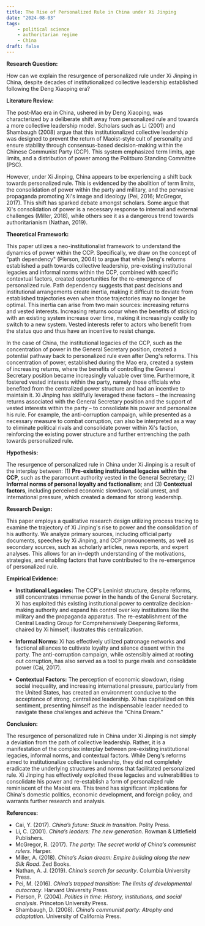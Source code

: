 ```yaml
---
title: The Rise of Personalized Rule in China under Xi Jinping
date: "2024-08-03"
tags: 
    - political science
    - authoritarian regime
    - China
draft: false
---
```



**Research Question:** 

How can we explain the resurgence of personalized rule under Xi Jinping in China, despite decades of institutionalized collective leadership established following the Deng Xiaoping era?

**Literature Review:**

The post-Mao era in China, ushered in by Deng Xiaoping, was characterized by a deliberate shift away from personalized rule and towards a more collective leadership model.  Scholars such as Li (2001) and Shambaugh (2008) argue that this institutionalized collective leadership was designed to prevent the return of Maoist-style cult of personality and ensure stability through consensus-based decision-making within the Chinese Communist Party (CCP). This system emphasized term limits, age limits, and a distribution of power among the Politburo Standing Committee (PSC).

However, under Xi Jinping, China appears to be experiencing a shift back towards personalized rule.  This is evidenced by the abolition of term limits, the consolidation of power within the party and military, and the pervasive propaganda promoting Xi's image and ideology (Pei, 2016; McGregor, 2017).  This shift has sparked debate amongst scholars.  Some argue that Xi's consolidation of power is a necessary response to internal and external challenges (Miller, 2018), while others see it as a dangerous trend towards authoritarianism (Nathan, 2019).

**Theoretical Framework:**

This paper utilizes a neo-institutionalist framework to understand the dynamics of power within the CCP.  Specifically, we draw on the concept of "path dependency" (Pierson, 2004) to argue that while Deng's reforms established a path towards collective leadership, pre-existing institutional legacies and informal norms within the CCP, combined with specific contextual factors, created opportunities for the re-emergence of personalized rule. Path dependency suggests that past decisions and institutional arrangements create inertia, making it difficult to deviate from established trajectories even when those trajectories may no longer be optimal. This inertia can arise from two main sources: increasing returns and vested interests.  Increasing returns occur when the benefits of sticking with an existing system increase over time, making it increasingly costly to switch to a new system. Vested interests refer to actors who benefit from the status quo and thus have an incentive to resist change.

In the case of China, the institutional legacies of the CCP, such as the concentration of power in the General Secretary position, created a potential pathway back to personalized rule even after Deng's reforms.  This concentration of power, established during the Mao era, created a system of increasing returns, where the benefits of controlling the General Secretary position became increasingly valuable over time.  Furthermore, it fostered vested interests within the party, namely those officials who benefited from the centralized power structure and had an incentive to maintain it.  Xi Jinping has skillfully leveraged these factors – the increasing returns associated with the General Secretary position and the support of vested interests within the party – to consolidate his power and personalize his rule.  For example, the anti-corruption campaign, while presented as a necessary measure to combat corruption, can also be interpreted as a way to eliminate political rivals and consolidate power within Xi's faction, reinforcing the existing power structure and further entrenching the path towards personalized rule.

**Hypothesis:**

The resurgence of personalized rule in China under Xi Jinping is a result of the interplay between: (1) **Pre-existing institutional legacies within the CCP**, such as the paramount authority vested in the General Secretary; (2) **Informal norms of personal loyalty and factionalism**; and (3) **Contextual factors**, including perceived economic slowdown, social unrest, and international pressure, which created a demand for strong leadership.

**Research Design:**

This paper employs a qualitative research design utilizing process tracing to examine the trajectory of Xi Jinping's rise to power and the consolidation of his authority.  We analyze primary sources, including official party documents, speeches by Xi Jinping, and CCP pronouncements, as well as secondary sources, such as scholarly articles, news reports, and expert analyses.  This allows for an in-depth understanding of the motivations, strategies, and enabling factors that have contributed to the re-emergence of personalized rule.

**Empirical Evidence:**

* **Institutional Legacies:** The CCP's Leninist structure, despite reforms, still concentrates immense power in the hands of the General Secretary.  Xi has exploited this existing institutional power to centralize decision-making authority and expand his control over key institutions like the military and the propaganda apparatus.  The re-establishment of the Central Leading Group for Comprehensively Deepening Reforms, chaired by Xi himself, illustrates this centralization.

* **Informal Norms:**  Xi has effectively utilized patronage networks and factional alliances to cultivate loyalty and silence dissent within the party.  The anti-corruption campaign, while ostensibly aimed at rooting out corruption, has also served as a tool to purge rivals and consolidate power (Cai, 2017).

* **Contextual Factors:**  The perception of economic slowdown, rising social inequality, and increasing international pressure, particularly from the United States, has created an environment conducive to the acceptance of strong, centralized leadership.  Xi has capitalized on this sentiment, presenting himself as the indispensable leader needed to navigate these challenges and achieve the "China Dream."

**Conclusion:**

The resurgence of personalized rule in China under Xi Jinping is not simply a deviation from the path of collective leadership.  Rather, it is a manifestation of the complex interplay between pre-existing institutional legacies, informal norms, and contextual factors.  While Deng's reforms aimed to institutionalize collective leadership, they did not completely eradicate the underlying structures and norms that facilitated personalized rule.  Xi Jinping has effectively exploited these legacies and vulnerabilities to consolidate his power and re-establish a form of personalized rule reminiscent of the Maoist era.  This trend has significant implications for China's domestic politics, economic development, and foreign policy, and warrants further research and analysis.

**References:**

* Cai, Y. (2017). _China’s future: Stuck in transition_. Polity Press.
* Li, C. (2001). _China’s leaders: The new generation_. Rowman & Littlefield Publishers.
* McGregor, R. (2017). _The party: The secret world of China’s communist rulers_. Harper.
* Miller, A. (2018). _China’s Asian dream: Empire building along the new Silk Road_. Zed Books.
* Nathan, A. J. (2019). _China’s search for security_. Columbia University Press.
* Pei, M. (2016). _China’s trapped transition: The limits of developmental autocracy_. Harvard University Press.
* Pierson, P. (2004). _Politics in time: History, institutions, and social analysis_. Princeton University Press.
* Shambaugh, D. (2008). _China’s communist party: Atrophy and adaptation_. University of California Press.

